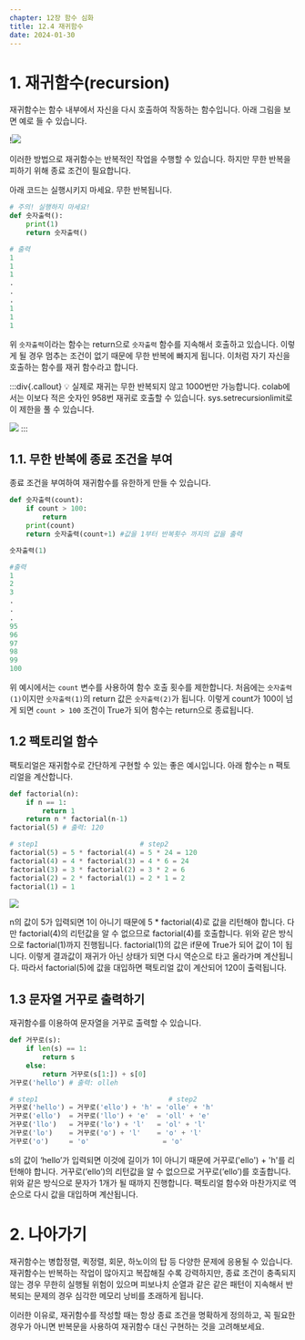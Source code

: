 ```yaml
---
chapter: 12장 함수 심화
title: 12.4 재귀함수
date: 2024-01-30
---
```


# 1. 재귀함수(recursion)

재귀함수는 함수 내부에서 자신을 다시 호출하여 작동하는 함수입니다. 아래 그림을 보면 예로 들 수 있습니다.

!![](/images/python/chapter12/04-1.png)

이러한 방법으로 재귀함수는 반복적인 작업을 수행할 수 있습니다. 하지만 무한 반복을 피하기 위해 종료 조건이 필요합니다.

아래 코드는 실행시키지 마세요. 무한 반복됩니다.

```python
# 주의! 실행하지 마세요!
def 숫자출력():
    print(1)
    return 숫자출력()
```

```python
# 출력
1
1
1
.
.
.
1
1
1
```

위 `숫자출력`이라는 함수는 return으로 `숫자출력` 함수를 지속해서 호출하고 있습니다. 이렇게 될 경우 멈추는 조건이 없기 때문에 무한 반복에 빠지게 됩니다. 이처럼 자기 자신을 호출하는 함수를 재귀 함수라고 합니다.

:::div{.callout}
💡 실제로 재귀는 무한 반복되지 않고 1000번만 가능합니다. colab에서는 이보다 적은 숫자인 958번 재귀로 호출할 수 있습니다. sys.setrecursionlimit로 이 제한을 풀 수 있습니다.

![](/images/python/chapter12/04-2.png)
:::

## 1.1. 무한 반복에 종료 조건을 부여

종료 조건을 부여하여 재귀함수를 유한하게 만들 수 있습니다.

```python
def 숫자출력(count):
    if count > 100:
        return
    print(count)
    return 숫자출력(count+1) #값을 1부터 반복횟수 까지의 값을 출력

숫자출력(1)
```

```python
#출력
1
2
3
.
.
.
95
96
97
98
99
100
```

위 예시에서는 `count` 변수를 사용하여 함수 호출 횟수를 제한합니다. 처음에는 `숫자출력(1)`이지만 `숫자출력(1)`의 return 값은 `숫자출력(2)`가 됩니다. 이렇게 count가 100이 넘게 되면 `count > 100` 조건이 True가 되어 함수는 return으로 종료됩니다.

## 1.2 팩토리얼 함수

팩토리얼은 재귀함수로 간단하게 구현할 수 있는 좋은 예시입니다. 아래 함수는 n 팩토리얼을 계산합니다.

```python
def factorial(n):
    if n == 1:
        return 1
    return n * factorial(n-1)
factorial(5) # 출력: 120
```

```python
# step1                         # step2
factorial(5) = 5 * factorial(4) = 5 * 24 = 120
factorial(4) = 4 * factorial(3) = 4 * 6 = 24
factorial(3) = 3 * factorial(2) = 3 * 2 = 6
factorial(2) = 2 * factorial(1) = 2 * 1 = 2
factorial(1) = 1
```

![](/images/python/chapter12/04-3.png)

n의 값이 5가 입력되면 1이 아니기 때문에 5 \* factorial(4)로 값을 리턴해야 합니다. 다만 factorial(4)의 리턴값을 알 수 없으므로 factorial(4)를 호출합니다. 위와 같은 방식으로 factorial(1)까지 진행됩니다. factorial(1)의 값은 if문에 True가 되어 값이 1이 됩니다. 이렇게 결과값이 재귀가 아닌 상태가 되면 다시 역순으로 타고 올라가며 계산됩니다. 따라서 factorial(5)에 값을 대입하면 팩토리얼 값이 계산되어 120이 출력됩니다.

## 1.3 문자열 거꾸로 출력하기

재귀함수를 이용하여 문자열을 거꾸로 출력할 수 있습니다.

```python
def 거꾸로(s):
    if len(s) == 1:
        return s
    else:
        return 거꾸로(s[1:]) + s[0]
거꾸로('hello') # 출력: olleh
```

```python
# step1                                # step2
거꾸로('hello') = 거꾸로('ello') + 'h' = 'olle' + 'h'
거꾸로('ello')  = 거꾸로('llo') + 'e'  = 'oll' + 'e'
거꾸로('llo')   = 거꾸로('lo') + 'l'   = 'ol' + 'l'
거꾸로('lo')    = 거꾸로('o') + 'l'    = 'o' + 'l'
거꾸로('o')     = 'o'                  = 'o'
```

s의 값이 ‘hello’가 입력되면 이것에 길이가 1이 아니기 때문에 거꾸로('ello') + 'h'를 리턴해야 합니다. 거꾸로(’ello’)의 리턴값을 알 수 없으므로 거꾸로(’ello’)를 호출합니다. 위와 같은 방식으로 문자가 1개가 될 때까지 진행합니다. 팩토리얼 함수와 마찬가지로 역순으로 다시 값을 대입하며 계산됩니다.

# 2. 나아가기

재귀함수는 병합정렬, 퀵정렬, 회문, 하노이의 탑 등 다양한 문제에 응용될 수 있습니다. 재귀함수는 반복하는 작업이 많아지고 복잡해질 수록 강력하지만, 종료 조건이 충족되지 않는 경우 무한히 실행될 위험이 있으며 피보나치 순열과 같은 같은 패턴이 지속해서 반복되는 문제의 경우 심각한 메모리 낭비를 초래하게 됩니다.

이러한 이유로, 재귀함수를 작성할 때는 항상 종료 조건을 명확하게 정의하고, 꼭 필요한 경우가 아니면 반복문을 사용하여 재귀함수 대신 구현하는 것을 고려해보세요.
